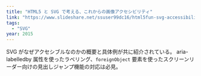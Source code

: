 ```yaml
---
title: "HTML5 と SVG で考える、これからの画像アクセシビリティ"
link: "https://www.slideshare.net/ssuser99dc16/html5fun-svg-accessibility"
tags:
  - "SVG"
year: 2015
---
```


SVG がなぜアクセシブルなのかの概要と具体例が共に紹介されている。 aria-labelledby 属性を使ったラベリング、`foreignObject` 要素を使ったスクリーンリーダー向けの見出しジャンプ機能の対応は必見。
